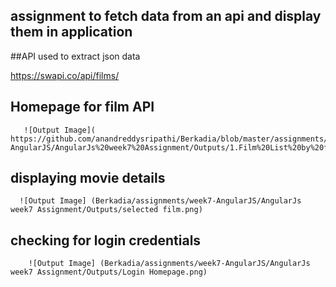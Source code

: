 ## assignment to fetch data from an api and display them in application

##API used to extract json data 

https://swapi.co/api/films/

## Homepage for film API
       ![Output Image]( https://github.com/anandreddysripathi/Berkadia/blob/master/assignments/week7-AngularJS/AngularJs%20week7%20Assignment/Outputs/1.Film%20List%20by%20fetching%20data%20from%20API.png)
      
## displaying movie details 
      ![Output Image] (Berkadia/assignments/week7-AngularJS/AngularJs week7 Assignment/Outputs/selected film.png)
      
## checking for login credentials 
        ![Output Image] (Berkadia/assignments/week7-AngularJS/AngularJs week7 Assignment/Outputs/Login Homepage.png)
      
